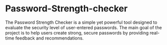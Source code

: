 # Password-Strength-checker
The Password Strength Checker is a simple yet powerful tool designed to evaluate the security level of user-entered passwords. The main goal of the project is to help users create strong, secure passwords by providing real-time feedback and recommendations.
